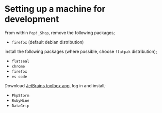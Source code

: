 # Setting up a machine for development

From within `Pop!_Shop`, remove the following packages;

* `firefox` (default debian distribution)

 install the following packages (where possible, choose `flatpak` distribution);

* `flatseal`
* `chrome`
* `firefox`
* `vs code`

Download [JetBrains toolbox app](https://www.jetbrains.com/toolbox-app/), log in and install;

* `PhpStorm`
* `RubyMine`
* `DataGrip`